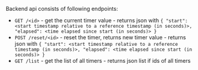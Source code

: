 Backend api consists of following endpoints:

- `GET /<id>` - get the current timer value - returns json with `{ "start": <start timestamp relative to a reference timestamp (in seconds)>, "elapsed": <time elapsed since start (in seconds)> }`
- `POST /reset/<id>` - reset the timer, returns new timer value - returns json with `{ "start": <start timestamp relative to a reference timestamp (in seconds)>, "elapsed": <time elapsed since start (in seconds)> }`
- `GET /list` - get the list of all timers - returns json list if ids of all timers
